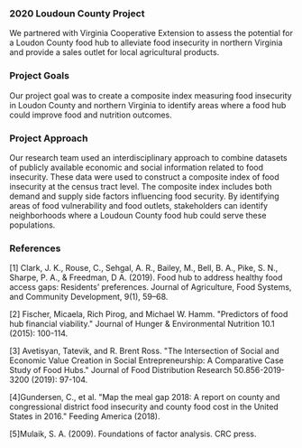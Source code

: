 ### 2020 Loudoun County Project 

We partnered with Virginia Cooperative Extension to assess the potential for a Loudon County food hub to alleviate food insecurity in northern Virginia and provide a sales outlet for local agricultural products.  


### Project Goals 

Our project goal was to create a composite index measuring food insecurity in Loudon County and northern Virginia to identify areas where a food hub could improve food and nutrition outcomes. 


### Project Approach
Our research team used an interdisciplinary approach to combine datasets of publicly available economic and social information related to food insecurity. These data were used to construct a composite index of food insecurity at the census tract level. The composite index includes both demand and supply side factors influencing food security. By identifying areas of food vulnerability and food outlets, stakeholders can identify neighborhoods where a Loudoun County food hub could serve these populations. 


### References 

[1] Clark, J. K., Rouse, C., Sehgal, A. R., Bailey, M., Bell, B. A., Pike, S. N., Sharpe, P. A., & Freedman, D A. (2019). Food hub to address healthy food access gaps: Residents’ preferences. Journal of Agriculture, Food Systems, and Community Development, 9(1), 59–68. 

[2] Fischer, Micaela, Rich Pirog, and Michael W. Hamm. "Predictors of food hub financial viability." Journal of Hunger & Environmental Nutrition 10.1 (2015): 100-114.

[3] Avetisyan, Tatevik, and R. Brent Ross. "The Intersection of Social and Economic Value Creation in Social Entrepreneurship: A Comparative Case Study of Food Hubs." Journal of Food Distribution Research 50.856-2019-3200 (2019): 97-104.

[4]Gundersen, C., et al. "Map the meal gap 2018: A report on county and congressional district food insecurity and county food cost in the United States in 2016." Feeding America (2018).

[5]Mulaik, S. A. (2009). Foundations of factor analysis. CRC press.  


